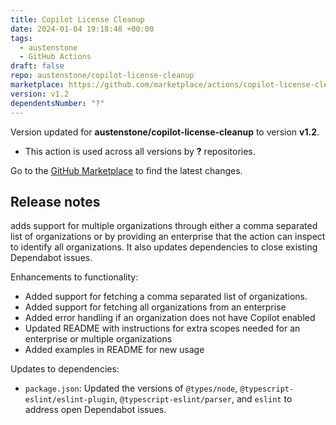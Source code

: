 ```yaml
---
title: Copilot License Cleanup
date: 2024-01-04 19:18:48 +00:00
tags:
  - austenstone
  - GitHub Actions
draft: false
repo: austenstone/copilot-license-cleanup
marketplace: https://github.com/marketplace/actions/copilot-license-cleanup
version: v1.2
dependentsNumber: "?"
---
```



Version updated for **austenstone/copilot-license-cleanup** to version **v1.2**.
- This action is used across all versions by **?** repositories.

Go to the [GitHub Marketplace](https://github.com/marketplace/actions/copilot-license-cleanup) to find the latest changes.

## Release notes

adds support for multiple organizations through either a comma separated list of organizations or by providing an enterprise that the action can inspect to identify all organizations.  It also updates dependencies to close existing Dependabot issues.  

Enhancements to functionality:

* Added support for fetching a comma separated list of organizations.  
* Added support for fetching all organizations from an enterprise
* Added error handling if an organization does not have Copilot enabled
* Updated README with instructions for extra scopes needed for an enterprise or multiple organizations
* Added examples in README for new usage


Updates to dependencies:

* `package.json`: Updated the versions of `@types/node`, `@typescript-eslint/eslint-plugin`, `@typescript-eslint/parser`, and `eslint` to address open Dependabot issues.
